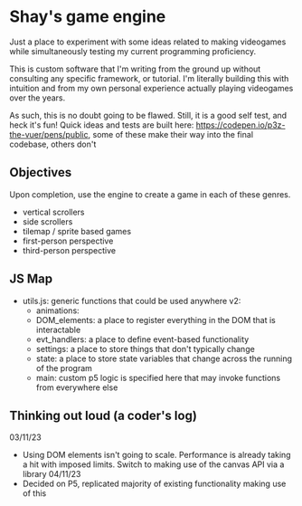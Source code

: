 # Shay's game engine
Just a place to experiment with some ideas related to making videogames while simultaneously testing my current programming proficiency.

This is custom software that I'm writing from the ground up without consulting any specific framework, or tutorial. I'm literally building this with intuition and from my own personal experience actually playing videogames over the years.

As such, this is no doubt going to be flawed. Still, it is a good self test, and heck it's fun!
Quick ideas and tests are built here: https://codepen.io/p3z-the-vuer/pens/public, some of these make their way into the final codebase, others don't


## Objectives
Upon completion, use the engine to create a game in each of these genres.
- vertical scrollers
- side scrollers
- tilemap / sprite based games
- first-person perspective
- third-person perspective

## JS Map
- utils.js: generic functions that could be used anywhere
v2: 
    - animations: 
    - DOM_elements: a place to register everything in the DOM that is interactable
    - evt_handlers: a place to define event-based functionality
    - settings: a place to store things that don't typically change
    - state: a place to store state variables that change across the running of the program
    - main: custom p5 logic is specified here that may invoke functions from everywhere else


## Thinking out loud (a coder's log)
03/11/23
- Using DOM elements isn't going to scale. Performance is already taking a hit with imposed limits. Switch to making use of the canvas API via a library
04/11/23
- Decided on P5, replicated majority of existing functionality making use of this
